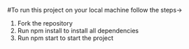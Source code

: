 #To run this project on your local machine follow the steps->

1. Fork the repository
2. Run npm install to install all dependencies
3. Run npm start to start the project

